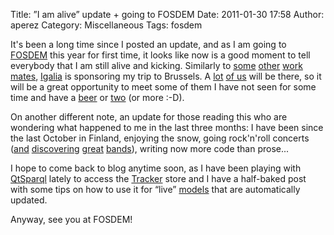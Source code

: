 Title: ”I am alive” update + going to FOSDEM
Date: 2011-01-30 17:58
Author: aperez
Category: Miscellaneous
Tags: fosdem

It's been a long time since I posted an update, and as I am going to
[FOSDEM][] this year for first time, it looks like now is a good moment
to tell everybody that I am still alive and kicking. Similarly to
[some][] [other][] [work][] [mates][], [Igalia][] is sponsoring my trip
to Brussels. A [lot][] [of us][] will be there, so it will be a great
opportunity to meet some of them I have not seen for some time and have
a [beer][] or [two][] (or more :-D).

On another different note, an update for those reading this who are
wondering what happened to me in the last three months: I have been
since the last October in Finland, enjoying the snow, going rock'n'roll
concerts ([and][] [discovering][] [great][] [bands][]), writing now more
code than prose...

I hope to come back to blog anytime soon, as I have been playing with
[QtSparql][] lately to access the [Tracker][] store and I have a
half-baked post with some tips on how to use it for “live” [models][]
that are automatically updated.

Anyway, see you at FOSDEM!

  [FOSDEM]: http://www.fosdem.org
  [some]: http://www.joaquimrocha.com/2011/01/30/fosdem-2011-and-gnome-foundation/
  [other]: http://blogs.free-social.net/elima/2011/01/27/fosdem-yes-me-too/
  [work]: https://guij.emont.org/blog
  [mates]: http://blogs.igalia.com/mario/2011/01/22/some-updates-on-frogr-0-4-and-myself/
  [Igalia]: http://www.igalia.com
  [lot]: http://www.gnome.org/~csaavedra/news-2011-01.html#D19
  [of us]: http://simonpena.com/
  [beer]: http://fosdem.org/2011/beerevent
  [two]: http://blogs.gnome.org/ovitters/2011/01/17/fosdem-2011-smoke-free-gnome-event-on-sat-evening/
  [and]: http://www.stalingradcowgirls.com/
  [discovering]: http://nakedonline.net
  [great]: http://sistersin.com
  [bands]: http://www.bullet.nu
  [QtSparql]: http://maemo.gitorious.org/maemo-af/qsparql
  [Tracker]: http://live.gnome.org/Tracker
  [models]: http://doc.qt.nokia.com/4.7/qabstractitemmodel.html
